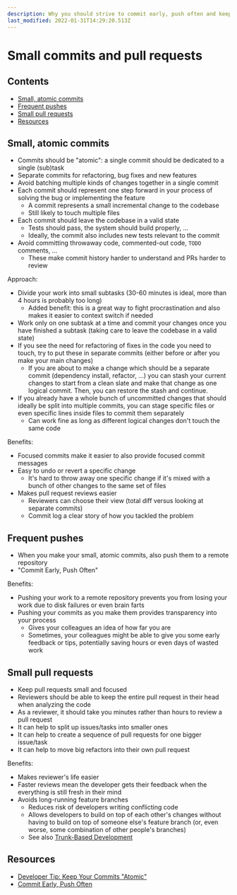 ```yaml
---
description: Why you should strive to commit early, push often and keep pull requests small
last_modified: 2022-01-31T14:29:20.513Z
---
```


# Small commits and pull requests

## Contents

-   [Small, atomic commits](#small-atomic-commits)
-   [Frequent pushes](#frequent-pushes)
-   [Small pull requests](#small-pull-requests)
-   [Resources](#resources)

## Small, atomic commits

-   Commits should be "atomic": a single commit should be dedicated to a single (sub)task
-   Separate commits for refactoring, bug fixes and new features
-   Avoid batching multiple kinds of changes together in a single commit
-   Each commit should represent one step forward in your process of solving the bug or implementing the feature
    -   A commit represents a small incremental change to the codebase
    -   Still likely to touch multiple files
-   Each commit should leave the codebase in a valid state
    -   Tests should pass, the system should build properly, ...
    -   Ideally, the commit also includes new tests relevant to the commit
-   Avoid committing throwaway code, commented-out code, `TODO` comments, ...
    -   These make commit history harder to understand and PRs harder to review

Approach:

-   Divide your work into small subtasks (30-60 minutes is ideal, more than 4 hours is probably too long)
    -   Added benefit: this is a great way to fight procrastination and also makes it easier to context switch if needed
-   Work only on one subtask at a time and commit your changes once you have finished a subtask (taking care to leave the codebase in a valid state)
-   If you see the need for refactoring of fixes in the code you need to touch, try to put these in separate commits (either before or after you make your main changes)
    -   If you are about to make a change which should be a separate commit (dependency install, refactor, …) you can stash your current changes to start from a clean slate and make that change as one logical commit. Then, you can restore the stash and continue.
-   If you already have a whole bunch of uncommitted changes that should ideally be split into multiple commits, you can stage specific files or even specific lines inside files to commit them separately
    -   Can work fine as long as different logical changes don't touch the same code

Benefits:

-   Focused commits make it easier to also provide focused commit messages
-   Easy to undo or revert a specific change
    -   It's hard to throw away one specific change if it's mixed with a bunch of other changes to the same set of files
-   Makes pull request reviews easier
    -   Reviewers can choose their view (total diff versus looking at separate commits)
    -   Commit log a clear story of how you tackled the problem

## Frequent pushes

-   When you make your small, atomic commits, also push them to a remote repository
-   "Commit Early, Push Often"

Benefits:

-   Pushing your work to a remote repository prevents you from losing your work due to disk failures or even brain farts
-   Pushing your commits as you make them provides transparency into your process
    -   Gives your colleagues an idea of how far you are
    -   Sometimes, your colleagues might be able to give you some early feedback or tips, potentially saving hours or even days of wasted work

## Small pull requests

-   Keep pull requests small and focused
-   Reviewers should be able to keep the entire pull request in their head when analyzing the code
-   As a reviewer, it should take you minutes rather than hours to review a pull request
-   It can help to split up issues/tasks into smaller ones
-   It can help to create a sequence of pull requests for one bigger issue/task
-   It can help to move big refactors into their own pull request

Benefits:

-   Makes reviewer's life easier
-   Faster reviews mean the developer gets their feedback when the everything is still fresh in their mind
-   Avoids long-running feature branches
    -   Reduces risk of developers writing conflicting code
    -   Allows developers to build on top of each other's changes without having to build on top of someone else's feature branch (or, even worse, some combination of other people's branches)
    -   See also [Trunk-Based Development](./Trunk-Based-Development.md)

## Resources

-   [Developer Tip: Keep Your Commits "Atomic"](https://www.freshconsulting.com/atomic-commits/)
-   [Commit Early, Push Often](https://www.worklytics.co/commit-early-push-often/)
